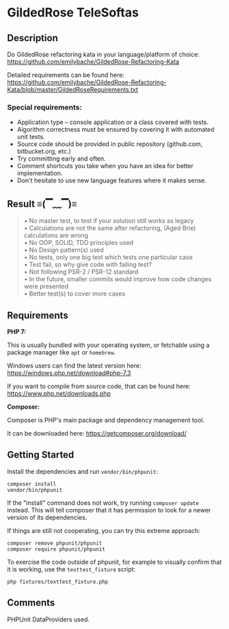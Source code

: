 # GildedRose TeleSoftas 

## Description

Do GildedRose refactoring kata in your language/platform of choice:  
<https://github.com/emilybache/GildedRose-Refactoring-Kata>

Detailed requirements can be found here:  
https://github.com/emilybache/GildedRose-Refactoring-Kata/blob/master/GildedRoseRequirements.txt

### Special requirements:
* Application type – ​console application ​or​ a class covered with tests​.
* Algorithm correctness must be ensured by covering it with automated ​unit tests​.
* Source code should be provided in ​public repository​ (​github.com​, ​bitbucket.org​, etc.)
* Try committing early and often.
* Comment shortcuts you take when you have an idea for better implementation.
* Don't hesitate to use new language features where it makes sense.

## Result ≡(▔﹏▔)≡  

>•	No master test, to test if your solution still works as legacy  
•	Calculations are not the same after refactoring, (Aged Brie) calculations are wrong  
•	No OOP, SOLID, TDD principles used  
•	No Design pattern(s) used  
•	No tests, only one big test which tests one particular case  
•	Test fail, so why give code with failing test?  
•	Not following PSR-2 / PSR-12 standard  
•	In the future, smaller commits would improve how code changes were presented  
•	Better test(s) to cover more cases  


Requirements
------------

**PHP 7:**

This is usually bundled with your operating system, or fetchable using a package manager like `apt` or `homebrew`.

Windows users can find the latest version here: https://windows.php.net/download#php-7.3

If you want to compile from source code, that can be found here: https://www.php.net/downloads.php

**Composer:**

Composer is PHP's main package and dependency management tool.

It can be downloaded here: https://getcomposer.org/download/

Getting Started
---------------

Install the dependencies and run `vendor/bin/phpunit`:

```
composer install
vendor/bin/phpunit
```

If the "install" command does not work, try running `composer update` instead.
This will tell composer that it has permission to look for a newer version of
its dependencies.

If things are still not cooperating, you can try this extreme approach:

```
composer remove phpunit/phpunit
composer require phpunit/phpunit
```

To exercise the code outside of phpunit, for example to visually confirm that it is working,
use the `texttest_fixture` script:

```
php fixtures/texttest_fixture.php
```

Comments 
----

PHPUnit DataProviders used.
